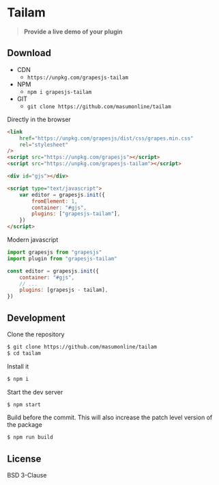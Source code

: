 # Tailam

<!-- [DEMO](https://masumonline.github.io/tailam-demo/) -->

> **Provide a live demo of your plugin**

## Download

- CDN
    - `https://unpkg.com/grapesjs-tailam`
- NPM
    - `npm i grapesjs-tailam`
- GIT
    - `git clone https://github.com/masumonline/tailam`

Directly in the browser

```html
<link
    href="https://unpkg.com/grapesjs/dist/css/grapes.min.css"
    rel="stylesheet"
/>
<script src="https://unpkg.com/grapesjs"></script>
<script src="https://unpkg.com/grapesjs-tailam"></script>

<div id="gjs"></div>

<script type="text/javascript">
    var editor = grapesjs.init({
        fromElement: 1,
        container: "#gjs",
        plugins: ["grapesjs-tailam"],
    })
</script>
```

Modern javascript

```js
import grapesjs from "grapesjs"
import plugin from "grapesjs-tailam"

const editor = grapesjs.init({
    container: "#gjs",
    // ...
    plugins: [grapesjs - tailam],
})
```

## Development

Clone the repository

```sh
$ git clone https://github.com/masumonline/tailam
$ cd tailam
```

Install it

```sh
$ npm i
```

Start the dev server

```sh
$ npm start
```

Build before the commit. This will also increase the patch level version of the
package

```sh
$ npm run build
```

## License

BSD 3-Clause
